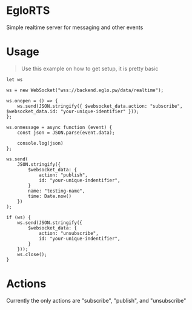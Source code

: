 # EgloRTS

Simple realtime server for messaging and other events

# Usage

> Use this example on how to get setup, it is pretty basic

```
let ws

ws = new WebSocket("wss://backend.eglo.pw/data/realtime");

ws.onopen = () => {
    ws.send(JSON.stringify({ $websocket_data.action: "subscribe", $websocket_data.id: "your-unique-identifier" }));
};

ws.onmessage = async function (event) {
    const json = JSON.parse(event.data);

    console.log(json)
};

ws.send(
    JSON.stringify({
        $websocket_data: {
            action: "publish",
            id: "your-unique-indentifier",
        }
        name: "testing-name",
        time: Date.now()
    })
);

if (ws) {
    ws.send(JSON.stringify({
        $websocket_data: {
            action: "unsubscribe",
            id: "your-unique-indentifier",
        }
    }));
    ws.close();
}
```

# Actions
Currently the only actions are "subscribe", "publish", and "unsubscribe"